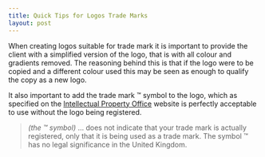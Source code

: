 ```yaml
---
title: Quick Tips for Logos Trade Marks
layout: post
---
```


When creating logos suitable for trade mark it is important to provide the client with a simplified version of the logo, that is with all colour and gradients removed. The reasoning behind this is that if the logo were to be copied and a different colour used this may be seen as enough to qualify the copy as a new logo.

It also important to add the trade mark ™ symbol to the logo, which as specified on the [Intellectual Property Office](http://www.ipo.gov.uk/types/tm/t-manage/t-enforce.htm) website is perfectly acceptable to use without the logo being registered.

> *(the ™ symbol)* … does not indicate that your trade mark is actually registered, only that it is being used as a trade mark. The symbol ™ has no legal significance in the United Kingdom.